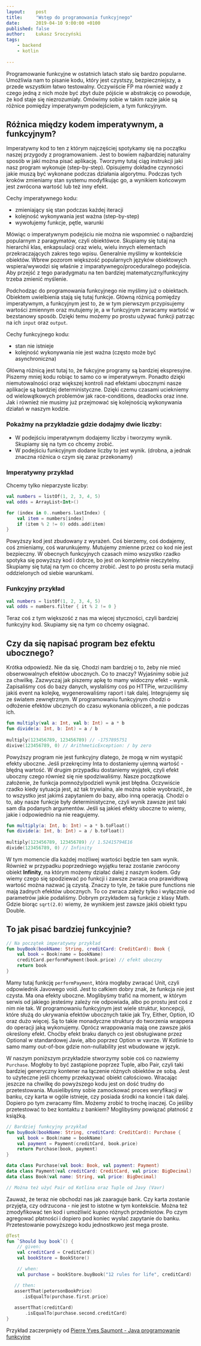 ```yaml
---
layout:    post
title:     "Wstęp do programowania funkcyjnego"
date:      2019-04-10 9:00:00 +0100
published: false
author:    Łukasz Sroczyński
tags:
    - backend
    - kotlin
    
---
```


Programowanie funkcyjne w ostatnich latach stało się bardzo popularne. Umożliwia nam to pisanie kodu, który jest czystszy, bezpieczniejszy, a przede wszystkim łatwo testowalny. Oczywiście FP ma również wady z czego jedną z nich może być zbyt duże pójście w abstrakcję co powoduje, że kod staje się niezrozumiały. Omówimy sobie w takim razie jakie są różnice pomiędzy imperatywnym podejściem, a tym funkcyjnym. 

## Różnica między kodem imperatywnym, a funkcyjnym?
Imperatywny kod to ten z którym najczęściej spotykamy się na początku naszej przygody z programowaniem. Jest to bowiem najbardziej naturalny sposób w jaki można pisać aplikację. Tworzymy tutaj ciąg instrukcji jaki nasz program wykonuje (step-by-step). Opisujemy dokładne czynności jakie muszą być wykonane podczas działania algorytmu. Podczas tych kroków zmieniamy stan systemu modyfikując go, a wynikiem końcowym jest zwrócona wartość lub też inny efekt.

Cechy imperatywnego kodu: 

* zmieniający się stan podczas każdej iteracji
* kolejność wykonywania jest ważna (step-by-step)
* wywołujemy funkcje, pętle, warunki

Mówiąc o imperatywnym podejściu nie można nie wspomnieć o najbardziej popularnym z paragymatów, czyli obiektówce. Skupiamy się tutaj na hierarchii klas, enkapsulacji oraz wielu, wielu innych elementach przekraczających zakres tego wpisu. Generalnie myślimy w kontekście obiektów. Wbrew pozorom większość popularnych języków obiektowych wspiera/wywodzi się właśnie z imparatywnego/proceduralnego podejścia. Aby przejść z tego paradygmatu na ten bardziej matematyczny/funkcyjny trzeba zmienić myślenie. 

Podchodząc do programowania funkcyjnego nie myślimy już o obiektach. Obiektem uwielbienia stają się tutaj funkcje. Główną różnicą pomiędzy imperatywnym, a funkcyjnym jest to, że w tym pierwszym przypisujemy wartości zmiennym oraz mutujemy je, a w funkcyjnym zwracamy wartość w bezstanowy sposób. Dzięki temu możemy po prostu używać funkcji patrząc na ich `input` oraz `output`.  

Cechy funkcyjnego kodu: 

* stan nie istnieje
* kolejność wykonywania nie jest ważna (często może być asynchroniczna)

Główną różnicą jest tutaj to, że fukcyjne programy są bardziej ekspresyjne. Piszemy mniej kodu robiąc to samo co w imperatywnym. Ponadto dzięki niemutowalności oraz większej kontroli nad efektami ubocznymi nasze aplikacje są bardziej deterministyczne. Dzięki czemu czasami uciekniemy od wielowątkowych problemów jak race-conditions, deadlocks oraz inne. Jak i również nie musimy już przejmować się kolejnością wykonywania działań w naszym kodzie.  
 
### Pokażmy na przykładzie gdzie dodajmy dwie liczby: 
* W podejściu imperatywnym dodajemy liczby i tworzymy wynik. Skupiamy się na tym co chcemy zrobić.
* W podejściu funkcyjnym dodane liczby to jest wynik. (drobna, a jednak znaczna różnica o czym się zaraz przekonamy)

### Imperatywny przykład
Chcemy tylko nieparzyste liczby: 

```kotlin
val numbers = listOf(1, 2, 3, 4, 5)
val odds = ArrayList<Int>()

for (index in 0..numbers.lastIndex) {
    val item = numbers[index]
    if (item % 2 != 0) odds.add(item)
}
```
Powyższy kod jest zbudowany z wyrażeń. Coś bierzemy, coś dodajemy, coś zmieniamy, coś warunkujemy. Mutujemy zmienne przez co kod nie jest bezpieczny. W obecnych funkcyjnych czasach mimo wszystko rzadko spotyka się powyższy kod i dobrze, bo jest on kompletnie nieczytelny. Skupiamy się tutaj na tym co chcemy zrobić. Jest to po prostu seria mutacji oddzielonych od siebie warunkami.

### Funkcyjny przykład
```kotlin
val numbers = listOf(1, 2, 3, 4, 5)
val odds = numbers.filter { it % 2 != 0 }
```
Teraz coś z tym większość z nas ma więcej styczności, czyli bardziej funkcyjny kod. Skupiamy się na tym co chcemy osiągnać.

## Czy da się napisać program bez efektu ubocznego? 
Krótka odpowiedź. Nie da się. Chodzi nam bardziej o to, żeby nie mieć obserwowalnych efektów ubocznych. Co to znaczy? Wyjaśnimy sobie już za chwilkę. Zazwyczaj jak piszemy apkę to mamy widoczny efekt - wynik. Zapisaliśmy coś do bazy danych, wysłaliśmy coś po HTTPie, wrzuciliśmy jakiś event na kolejkę, wygenerowaliśmy raport i tak dalej. Integrujemy się ze światem zewnętrznym. W programowaniu funkcyjnym chodzi o odłożenie efektów ubcznych do czasu  wykonania obliczeń, a nie podczas ich.

```kotlin
fun multiply(val a: Int, val b: Int) = a * b
fun divide(a: Int, b: Int) = a / b
 
multiply(123456789, 123456789) // -1757895751
divive(123456789, 0) // ArithmeticException: / by zero
```
Powyższy program nie jest funkcyjny dlatego, że mogą w nim wystąpić efekty uboczne. Jeśli przekręcimy Inta to dostaniemy ujemną wartość - błędną wartość. W drugim przypadku dostaniemy wyjątek, czyli efekt uboczny czego również się nie spodziwaliśmy. Nasze początkowe założenie, że funkcja pomnoży/podzieli wynik jest błędna. Oczywiście rzadko kiedy sytuacja jest, aż tak trywialna, ale można sobie wyobrazić, że to wszystko jest jakimś zapytaniem do bazy, albo inną operacją. Chodzi o to, aby nasze funkcje były deterministyczne, czyli wynik zawsze jest taki sam dla podanych argumentów. Jeśli są jakieś efekty uboczne to wiemy, jakie i odpowiednio na nie reagujemy. 

```kotlin
fun multiply(a: Int, b: Int) = a * b.toFloat()
fun divide(a: Int, b: Int) = a / b.toFloat()
 
multiply(123456789, 123456789) // 1.52415794E16
divide(123456789, 0) // Infinity

```

W tym momencie dla każdej możliwej wartości będzie ten sam wynik. Również w przypadku poprzedniego wyjątku teraz 
zostanie zwrócony obiekt **Infinity**, na którym możemy działać dalej z naszym kodem. Gdy wiemy czego się spodziewać po funkcji i zawsze zwraca ona prawidłową wartość można nazwać ją czystą. Znaczy to tyle, że takie pure functions nie mają żadnych efektów ubocznych. To co zwraca zależy tylko i wyłącznie od parametrów jakie podaliśmy. Dobrym przykładem są funkcje z klasy Math. Gdzie biorąc `sqrt(2.0)` wiemy, że wynikiem jest zawsze jakiś obiekt typu Double.

## To jak pisać bardziej funkcyjnie?

```kotlin
// Na początek imperatywny przykład
fun buyBook(bookName: String, creditCard: CreditCard): Book {
    val book = Book(name = bookName)
    creditCard.performPayment(book.price) // efekt uboczny 
    return book
}
```

Mamy tutaj funkcję `performPayment`, która mogłaby zwracać Unit, czyli odpowiednik Javowego void. Jest to całkiem dobry znak, że funkcja nie jest czysta. Ma ona efekty uboczne. Moglibyśmy trafić na moment, w którym serwis od jakiego jesteśmy zależy nie odpowiada, albo po prostu jest coś z nim nie tak. W programowaniu funkcyjnym jest wiele struktur, koncepcji, które służą do ukrywania efektów ubocznych takie jak Try, Either, Option, IO oraz dużo więcej. Są to takie monadyczne struktury do tworzenia wrappera do operacji jaką wykonujemy. Oprócz wrappowania mają one zawsze jakiś określony efekt. Choćby efekt braku danych co jest obsługiwane przez Optional w standardowej Javie, albo poprzez Option w vavrze. W Kotlinie to samo mamy out-of-box gdzie non-nullability jest wbudowane w język.

W naszym poniższym przykładzie stworzymy sobie coś co nazwiemy `Purchase`. Mogłoby to być zastąpione poprzez Tuple, albo Pair, czyli taki bardziej generyczny kontener na łączenie różnych obiektów ze sobą. Jest to użyteczne jeśli chcemy przekazywać obiekt całościowo. Wracając jeszcze na chwilkę do powyższego kodu jest on dość trudny do przetestowania. Musielibyśmy sobie zamockować proces weryfikacji w banku, czy karta w ogóle istnieje, czy posiada środki na koncie i tak dalej. Dopiero po tym zwracamy film. Możemy zrobić to trochę inaczej. Co jeśliby przetestować to bez kontaktu z bankiem? Moglibyśmy powiązać płatność z książką.

```kotlin
// Bardziej funkcyjny przykład
fun buyBook(bookName: String, creditCard: CreditCard): Purchase {
    val book = Book(name = bookName)
    val payment = Payment(creditCard, book.price)
    return Purchase(book, payment)
}

data class Purchase(val book: Book, val payment: Payment)
data class Payment(val creditCard: CreditCard, val price: BigDecimal)
data class Book(val name: String, val price: BigDecimal)

// Można też użyć Pair od Kotlina oraz Tuple od Javy (Vavr)
```

Zauważ, że teraz nie obchodzi nas jak zaaraguje bank. Czy karta zostanie przyjęta, czy odrzucona - nie jest to istotne w tym kontekście. Można też zmodyfikować ten kod i umożliwić kupno różnych przedmiotów. Po czym agregować płatności i dopiero pod koniec wysłać zapytanie do banku. Przetestowanie powyższego kodu jednostkowo jest mega proste.

```kotlin
@Test 
fun `Should buy book`() {
    // given:
    val creditCard = CreditCard()
    val bookStore = BookStore()

    // when:
    val purchase = bookStore.buyBook("12 rules for life", creditCard)

   // then:
   assertThat(petersonBookPrice) 
      .isEqualTo(purchase.first.price) 
 
   assertThat(creditCard)
       .isEqualTo(purchase.second.creditCard) 
}
```
Przykład zaczerpnięty od [Pierre Yves Saumont - Java programowanie funkcyjne](https://helion.pl/ksiazki/java-programowanie-funkcyjne-pierre-yves-saumont,javapf.htm)


